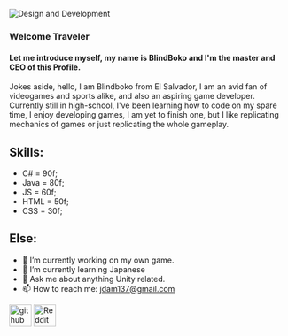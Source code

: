 ![Design and Development](https://wallpaper.dog/large/20382103.jpg)
### Welcome Traveler
#### Let me introduce myself, my name is BlindBoko and I'm the master and CEO of this Profile.

Jokes aside, hello, I am Blindboko from El Salvador, I am an avid fan of videogames and sports alike, and also an aspiring game developer. Currently still in high-school, I've been learning how to code on my spare time, I enjoy developing games, I am yet to finish one, but I like replicating mechanics of games or just replicating the whole gameplay.

## Skills:
- C# = 90f;
- Java = 80f;
- JS = 60f;
- HTML = 50f;
- CSS = 30f;

## Else: 
- 🔭 I’m currently working on my own game. 
- 🌱 I’m currently learning Japanese 
- 💬 Ask me about anything Unity related. 
- 📫 How to reach me: jdam137@gmail.com 


[<img src='https://cdn.jsdelivr.net/npm/simple-icons@3.0.1/icons/github.svg' alt='github' height='40'>](https://github.com/RaSsaS-GD)  [<img src='https://cdn.jsdelivr.net/npm/simple-icons@3.0.1/icons/reddit.svg' alt='Reddit' height='40'>](https://www.reddit.com/user/BlindBoko24)  

